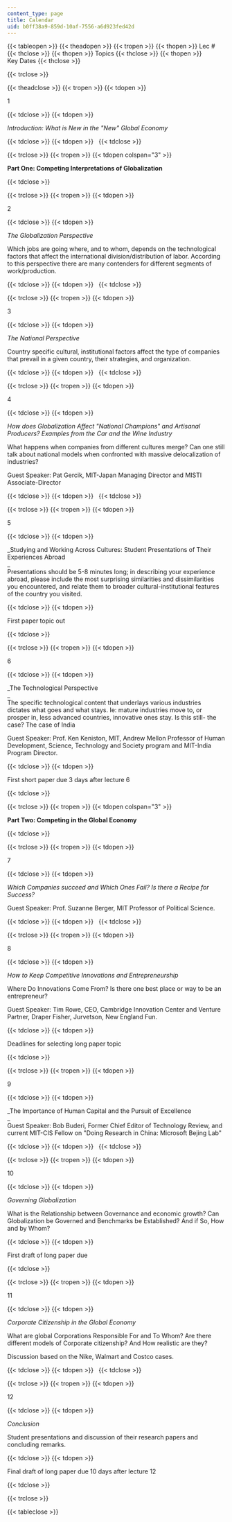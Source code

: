 ```yaml
---
content_type: page
title: Calendar
uid: b0ff38a9-859d-10af-7556-a6d923fed42d
---
```


{{< tableopen >}}
{{< theadopen >}}
{{< tropen >}}
{{< thopen >}}
Lec #
{{< thclose >}}
{{< thopen >}}
Topics
{{< thclose >}}
{{< thopen >}}
Key Dates
{{< thclose >}}

{{< trclose >}}

{{< theadclose >}}
{{< tropen >}}
{{< tdopen >}}


1


{{< tdclose >}}
{{< tdopen >}}


_Introduction: What is New in the "New" Global Economy_


{{< tdclose >}}
{{< tdopen >}}
 
{{< tdclose >}}

{{< trclose >}}
{{< tropen >}}
{{< tdopen colspan="3" >}}


**Part One: Competing Interpretations of Globalization**


{{< tdclose >}}

{{< trclose >}}
{{< tropen >}}
{{< tdopen >}}


2


{{< tdclose >}}
{{< tdopen >}}


_The Globalization Perspective_

Which jobs are going where, and to whom, depends on the technological factors that affect the international division/distribution of labor. According to this perspective there are many contenders for different segments of work/production.


{{< tdclose >}}
{{< tdopen >}}
 
{{< tdclose >}}

{{< trclose >}}
{{< tropen >}}
{{< tdopen >}}


3


{{< tdclose >}}
{{< tdopen >}}


_The National Perspective_

Country specific cultural, institutional factors affect the type of companies that prevail in a given country, their strategies, and organization.


{{< tdclose >}}
{{< tdopen >}}
 
{{< tdclose >}}

{{< trclose >}}
{{< tropen >}}
{{< tdopen >}}


4


{{< tdclose >}}
{{< tdopen >}}


_How does Globalization Affect "National Champions" and Artisanal Producers? Examples from the Car and the Wine Industry_

What happens when companies from different cultures merge? Can one still talk about national models when confronted with massive delocalization of industries?

Guest Speaker: Pat Gercik, MIT-Japan Managing Director and MISTI Associate-Director


{{< tdclose >}}
{{< tdopen >}}
 
{{< tdclose >}}

{{< trclose >}}
{{< tropen >}}
{{< tdopen >}}


5


{{< tdclose >}}
{{< tdopen >}}


_Studying and Working Across Cultures: Student Presentations of Their Experiences Abroad  
_  
Presentations should be 5-8 minutes long; in describing your experience abroad, please include the most surprising similarities and dissimilarities you encountered, and relate them to broader cultural-institutional features of the country you visited.


{{< tdclose >}}
{{< tdopen >}}


First paper topic out


{{< tdclose >}}

{{< trclose >}}
{{< tropen >}}
{{< tdopen >}}


6


{{< tdclose >}}
{{< tdopen >}}


_The Technological Perspective  
_  
The specific technological content that underlays various industries dictates what goes and what stays. Ie: mature industries move to, or prosper in, less advanced countries, innovative ones stay. Is this still- the case? The case of India

Guest Speaker: Prof. Ken Keniston, MIT, Andrew Mellon Professor of Human Development, Science, Technology and Society program and MIT-India Program Director.


{{< tdclose >}}
{{< tdopen >}}


First short paper due 3 days after lecture 6


{{< tdclose >}}

{{< trclose >}}
{{< tropen >}}
{{< tdopen colspan="3" >}}


**Part Two: Competing in the Global Economy**


{{< tdclose >}}

{{< trclose >}}
{{< tropen >}}
{{< tdopen >}}


7


{{< tdclose >}}
{{< tdopen >}}


_Which Companies succeed and Which Ones Fail? Is there a Recipe for Success?_

Guest Speaker: Prof. Suzanne Berger, MIT Professor of Political Science.


{{< tdclose >}}
{{< tdopen >}}
 
{{< tdclose >}}

{{< trclose >}}
{{< tropen >}}
{{< tdopen >}}


8


{{< tdclose >}}
{{< tdopen >}}


_How to Keep Competitive Innovations and Entrepreneurship_

Where Do Innovations Come From? Is there one best place or way to be an entrepreneur?

Guest Speaker: Tim Rowe, CEO, Cambridge Innovation Center and Venture Partner, Draper Fisher, Jurvetson, New England Fun.


{{< tdclose >}}
{{< tdopen >}}


Deadlines for selecting long paper topic


{{< tdclose >}}

{{< trclose >}}
{{< tropen >}}
{{< tdopen >}}


9


{{< tdclose >}}
{{< tdopen >}}


_The Importance of Human Capital and the Pursuit of Excellence  
_  
Guest Speaker: Bob Buderi, Former Chief Editor of Technology Review, and current MIT-CIS Fellow on "Doing Research in China: Microsoft Bejing Lab"


{{< tdclose >}}
{{< tdopen >}}
 
{{< tdclose >}}

{{< trclose >}}
{{< tropen >}}
{{< tdopen >}}


10


{{< tdclose >}}
{{< tdopen >}}


_Governing Globalization_

What is the Relationship between Governance and economic growth? Can Globalization be Governed and Benchmarks be Established? And if So, How and by Whom?


{{< tdclose >}}
{{< tdopen >}}


First draft of long paper due


{{< tdclose >}}

{{< trclose >}}
{{< tropen >}}
{{< tdopen >}}


11


{{< tdclose >}}
{{< tdopen >}}


_Corporate Citizenship in the Global Economy_

What are global Corporations Responsible For and To Whom? Are there different models of Corporate citizenship? And How realistic are they?

Discussion based on the Nike, Walmart and Costco cases.


{{< tdclose >}}
{{< tdopen >}}
 
{{< tdclose >}}

{{< trclose >}}
{{< tropen >}}
{{< tdopen >}}


12


{{< tdclose >}}
{{< tdopen >}}


_Conclusion_

Student presentations and discussion of their research papers and concluding remarks.


{{< tdclose >}}
{{< tdopen >}}


Final draft of long paper due 10 days after lecture 12


{{< tdclose >}}

{{< trclose >}}

{{< tableclose >}}